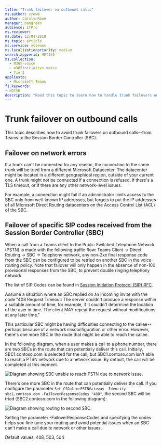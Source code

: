 ```yaml
---
title: "Trunk failover on outbound calls"
ms.author: crowe
author: CarolynRowe
manager: pamgreen
audience: ITPro
ms.reviewer: 
ms.date: 12/04/2018
ms.topic: article
ms.service: msteams
ms.localizationpriority: medium
search.appverid: MET150
ms.collection: 
  - M365-voice
  - m365initiative-voice
  - Tier1
appliesto: 
  - Microsoft Teams
f1.keywords:
- NOCSH
description: "Read this topic to learn how to handle trunk failovers on outbound calls from Teams to the Session Border Controller (SBC)."
---
```


# Trunk failover on outbound calls

This topic describes how to avoid trunk failovers on outbound calls--from Teams to the Session Border Controller (SBC).

## Failover on network errors

If a trunk can't be connected for any reason, the connection to the same trunk will be tried from a different Microsoft Datacenter. The datacenter might be located in a different geographical region, outside of your current one. A trunk might not be connected if a connection is refused, if there's a TLS timeout, or if there are any other network-level issues.

For example, a connection might fail if an administrator limits access to the SBC only from well-known IP addresses, but forgets to put the IP addresses of all Microsoft Direct Routing datacenters on the Access Control List (ACL) of the SBC. 

## Failover of specific SIP codes received from the Session Border Controller (SBC)


When a call from a Teams client to the Public Switched Telephone Network (PSTN) is made with the following traffic flow: Teams Client -> Direct Routing -> SBC -> Telephony network, any non-2xx final response code from the SBC can be configured to be retried on another SBC in the voice routing policy. Note that failover will only happen in the absence of non-100 provisional responses from the SBC, to prevent double ringing telephony network.

The list of SIP Codes can be found in [Session Initiation Protocol (SIP) RFC](https://tools.ietf.org/html/rfc3261).

Assume a situation where an SBC replied on an incoming invite with the code "408 Request Timeout: 
The server couldn't produce a response within a suitable amount of time, for example, if it couldn't determine the location of the user in time. The client MAY repeat the request without modifications at any later time."

This particular SBC might be having difficulties connecting to the callee--perhaps because of a network misconfiguration or other error. However, there's one more SBC in the route that might be able to reach the callee.

In the following diagram, when a user makes a call to a phone number, there are two SBCs in the route that can potentially deliver this call. Initially, SBC1.contoso.com is selected for the call, but SBC1.contoso.com isn't able to reach a PTSN network due to a network issue.
By default, the call will be completed at this moment. 
 
![Diagram showing SBC unable to reach PSTN due to network issue.](media/direct-routing-failover-response-codes1.png)

There's one more SBC in the route that can potentially deliver the call.
If you configure the parameter `Set-CSOnlinePSTNGateway -Identity sbc1.contoso.com -FailoverResponseCodes "408"`, the second SBC will be tried (SBC2.contoso.com in the following diagram):

![Diagram showing routing to second SBC.](media/direct-routing-failover-response-codes2.png)

Setting the parameter -FailoverResponseCodes and specifying the codes helps you fine tune your routing and avoid potential issues when an SBC can't make a call due to network or other issues.

Default values:  408, 503, 504
